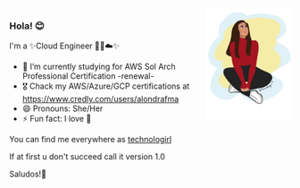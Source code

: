 <img align="right" src="https://github.com/Tecnologirl/Tecnologirl/blob/master/github_Tecnologirl.png" alt="happy photo of me (Alondra)" width=30% height=30%/>

### Hola! 😊

I'm a ✨Cloud Engineer 👩‍💻☁️✨

- 🌱 I’m currently studying for AWS Sol Arch Professional Certification -renewal-
- 🎖️ Chack my AWS/Azure/GCP certifications at https://www.credly.com/users/alondrafma
- 😄 Pronouns: She/Her
- ⚡ Fun fact: I love 🐧

You can find me everywhere as [technologirl](https://linktr.ee/Technologirl)

 If at first u don't succeed call it version 1.0

Saludos!🖖


<!--
**heyitsalondra/heyitsalondra** is a ✨ _special_ ✨ repository because its `README.md` (this file) appears on your GitHub profile.

Here are some ideas to get you started:

- 🔭 I’m currently working on ...
- 🌱 I’m currently learning ...
- 👯 I’m looking to collaborate on ...
- 🤔 I’m looking for help with ...
- 💬 Ask me about ...
- 📫 How to reach me: ...
- 😄 Pronouns: ...
- ⚡ Fun fact: ...
-->
